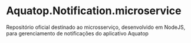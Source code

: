 # Aquatop.Notification.microservice
Repositório oficial destinado ao microsserviço, desenvolvido em NodeJS, para gerenciamento de notificações do aplicativo Aquatop 
